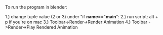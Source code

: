 
To run the program in blender:

1.) change tuple value (2 or 3) under "if __name__=="__main__":
2.) run script: alt + p if you're on mac
3.) Toolbar->Render->Render Animation
4.) Toolbar ->Render->Play Rendered Animation
